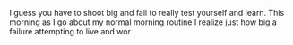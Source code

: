 I guess you have to shoot big and fail to really test yourself and learn. This morning as I go about my normal morning routine I realize just how big a failure attempting to live and wor